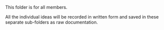 This folder is for all members.

All the individual ideas will be recorded in written form and saved in these separate sub-folders as raw documentation.